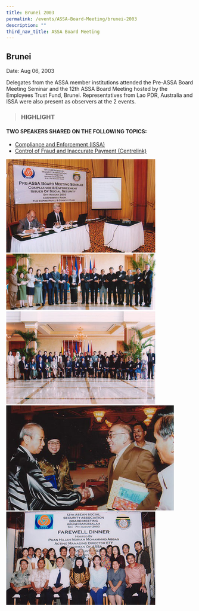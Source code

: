 ```yaml
---
title: Brunei 2003
permalink: /events/ASSA-Board-Meeting/brunei-2003
description: ""
third_nav_title: ASSA Board Meeting
---
```

## Brunei 
Date: Aug 06, 2003

Delegates from the ASSA member institutions attended the Pre-ASSA Board Meeting Seminar and the 12th ASSA Board Meeting hosted by the Employees Trust Fund, Brunei. Representatives from Lao PDR, Australia and ISSA were also present as observers at the 2 events.

> ### HIGHLIGHT

#### TWO SPEAKERS SHARED ON THE FOLLOWING TOPICS:
* [Compliance and Enforcement (ISSA)](/files/ASSA%20Board%20Meeting/Brunei%202003/Compliance%20and%20Enforcement%20(ISSA).pdf)
* [Control of Fraud and Inaccurate Payment (Centrelink)](/files/ASSA%20Board%20Meeting/Brunei%202003/Control%20of%20Fraud%20and%20Inaccurate%20Payment%20(Centrelink).pdf)

![](/images/Board%20Meeting/Brunei%202003/Brunei-2003-1.jpg)![](/images/Board%20Meeting/Brunei%202003/Brunei-2003-2.jpg)![](/images/Board%20Meeting/Brunei%202003/Brunei-2003-3.jpg)![](/images/Board%20Meeting/Brunei%202003/Brunei-2003-4.jpg)![](/images/Board%20Meeting/Brunei%202003/Brunei-2003-5.jpg)